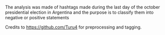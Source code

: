 The analysis was made of hashtags made during the last day of the october presidential election in Argentina and the purpose is to classify
them into negative or positive statements

Credits to https://github.com/Turu4 for preprocessing and tagging.
